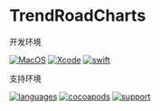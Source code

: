 # TrendRoadCharts
开发环境

[![MacOS](https://img.shields.io/badge/macOS_Mojave-v10.14.2-blue.svg)](#)
[![Xcode](https://img.shields.io/badge/Xcode-v9.4-blue.svg)](#)
[![swift](https://img.shields.io/badge/swift-v4.1.2-green.svg)](#)

支持环境

[![languages](https://img.shields.io/badge/language-swift-orange.svg)](#) 
[![cocoapods](https://img.shields.io/badge/cocoapods-supported-yellowgreen.svg)](#)
[![support](https://img.shields.io/badge/support-iOS_8.0+-brightgreen.svg)](#) 

 
